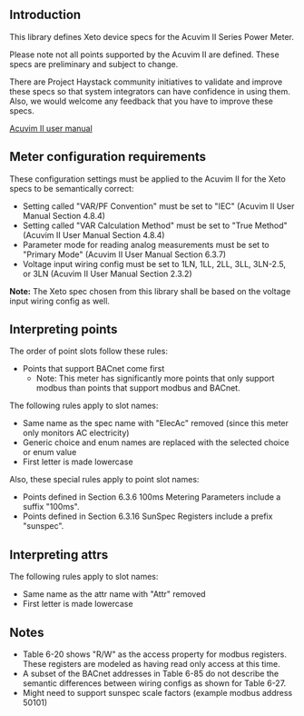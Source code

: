 ## Introduction

This library defines Xeto device specs for the Acuvim II Series Power Meter.

Please note not all points supported by the Acuvim II are defined.  These specs are preliminary and subject to change.

There are Project Haystack community initiatives to validate and improve these specs so that system integrators can have confidence in using them.  Also, we would welcome any feedback that you have to improve these specs.

[Acuvim II user manual](https://accucdn.accuenergy.com/wp-content/uploads/Acuvim-II-Power-Meter-User-Manual-1040E1303.pdf)

## Meter configuration requirements

These configuration settings must be applied to the Acuvim II for the Xeto specs to be semantically correct:

 * Setting called "VAR/PF Convention" must be set to "IEC" (Acuvim II User Manual Section 4.8.4)
 * Setting called "VAR Calculation Method" must be set to "True Method" (Acuvim II User Manual Section 4.8.4)
 * Parameter mode for reading analog measurements must be set to "Primary Mode" (Acuvim II User Manual Section 6.3.7)
 * Voltage input wiring config must be set to 1LN, 1LL, 2LL, 3LL, 3LN-2.5, or 3LN (Acuvim II User Manual Section 2.3.2)

**Note:**  The Xeto spec chosen from this library shall be based on the voltage input wiring config as well.

## Interpreting points

The order of point slots follow these rules:
 * Points that support BACnet come first
    * Note: This meter has significantly more points that only support modbus than points that support modbus and BACnet.

The following rules apply to slot names:
 * Same name as the spec name with "ElecAc" removed (since this meter only monitors AC electricity)
 * Generic choice and enum names are replaced with the selected choice or enum value
 * First letter is made lowercase

Also, these special rules apply to point slot names:
 * Points defined in Section 6.3.6 100ms Metering Parameters include a suffix "100ms".
 * Points defined in Section 6.3.16 SunSpec Registers include a prefix "sunspec".

## Interpreting attrs

The following rules apply to slot names:
 * Same name as the attr name with "Attr" removed
 * First letter is made lowercase

## Notes

 * Table 6-20 shows "R/W" as the access property for modbus registers.  These registers are modeled as having read only access at this time.
 * A subset of the BACnet addresses in Table 6-85 do not describe the semantic differences between wiring configs as shown for Table 6-27.
 * Might need to support sunspec scale factors (example modbus address 50101)
